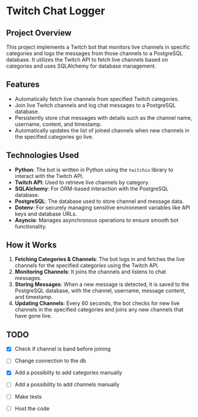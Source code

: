 # Twitch Chat Logger

## Project Overview

This project implements a Twitch bot that monitors live channels in specific categories and logs the messages from those channels to a PostgreSQL database. It utilizes the Twitch API to fetch live channels based on categories and uses SQLAlchemy for database management. 

## Features
- Automatically fetch live channels from specified Twitch categories.
- Join live Twitch channels and log chat messages to a PostgreSQL database.
- Persistently store chat messages with details such as the channel name, username, content, and timestamp.
- Automatically updates the list of joined channels when new channels in the specified categories go live.

## Technologies Used
- **Python**: The bot is written in Python using the `twitchio` library to interact with the Twitch API.
- **Twitch API**: Used to retrieve live channels by category.
- **SQLAlchemy**: For ORM-based interaction with the PostgreSQL database.
- **PostgreSQL**: The database used to store channel and message data.
- **Dotenv**: For securely managing sensitive environment variables like API keys and database URLs.
- **Asyncio**: Manages asynchronous operations to ensure smooth bot functionality.

## How it Works

1. **Fetching Categories & Channels**: The bot logs in and fetches the live channels for the specified categories using the Twitch API.
2. **Monitoring Channels**: It joins the channels and listens to chat messages.
3. **Storing Messages**: When a new message is detected, it is saved to the PostgreSQL database, with the channel, username, message content, and timestamp.
4. **Updating Channels**: Every 60 seconds, the bot checks for new live channels in the specified categories and joins any new channels that have gone live.


## TODO

- [x] Check if channel is band before joining
- [ ] Change connection to the db
- [x] Add a possibilty to add categories manually
- [ ] Add a possibility to add channels manually
- [ ] Make tests
- [ ] Host the code 


